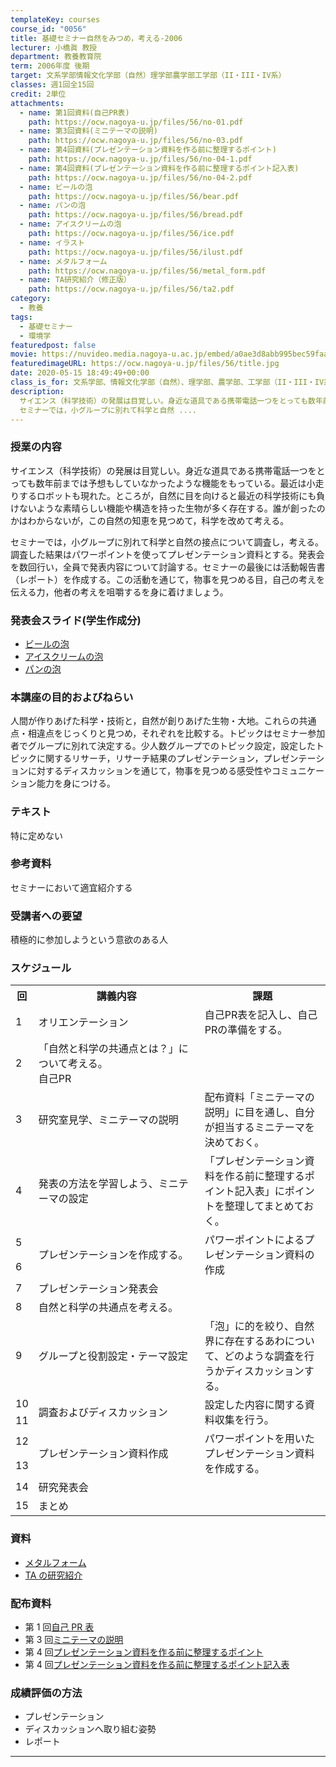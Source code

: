 ```yaml
---
templateKey: courses
course_id: "0056"
title: 基礎セミナー自然をみつめ，考える-2006
lecturer: 小橋眞 教授
department: 教養教育院
term: 2006年度 後期
target: 文系学部情報文化学部（自然）理学部農学部工学部（II・III・IV系）
classes: 週1回全15回
credit: 2単位
attachments:
  - name: 第1回資料(自己PR表)
    path: https://ocw.nagoya-u.jp/files/56/no-01.pdf
  - name: 第3回資料(ミニテーマの説明)
    path: https://ocw.nagoya-u.jp/files/56/no-03.pdf
  - name: 第4回資料(プレゼンテーション資料を作る前に整理するポイント)
    path: https://ocw.nagoya-u.jp/files/56/no-04-1.pdf
  - name: 第4回資料(プレゼンテーション資料を作る前に整理するポイント記入表)
    path: https://ocw.nagoya-u.jp/files/56/no-04-2.pdf
  - name: ビールの泡
    path: https://ocw.nagoya-u.jp/files/56/bear.pdf
  - name: パンの泡
    path: https://ocw.nagoya-u.jp/files/56/bread.pdf
  - name: アイスクリームの泡
    path: https://ocw.nagoya-u.jp/files/56/ice.pdf
  - name: イラスト
    path: https://ocw.nagoya-u.jp/files/56/ilust.pdf
  - name: メタルフォーム
    path: https://ocw.nagoya-u.jp/files/56/metal_form.pdf
  - name: TA研究紹介（修正版）
    path: https://ocw.nagoya-u.jp/files/56/ta2.pdf
category:
  - 教養
tags:
  - 基礎セミナー
  - 環境学
featuredpost: false
movie: https://nuvideo.media.nagoya-u.ac.jp/embed/a0ae3d8abb995bec59faae0c41fdd486e08d9d1f
featuredimageURL: https://ocw.nagoya-u.jp/files/56/title.jpg
date: 2020-05-15 18:49:49+00:00
class_is_for: 文系学部、情報文化学部（自然）、理学部、農学部、工学部（II・III・IV系）、2単位、週1回全15回
description:
  サイエンス（科学技術）の発展は目覚しい。身近な道具である携帯電話一つをとっても数年前までは予想もしていなかったような機能をもっている。最近は小走りするロボットも現れた。ところが，自然に目を向けると最近の科学技術にも負けないような素晴らしい機能や構造を持った生物が多く存在する。誰が創ったのかはわからないが，この自然の知恵を見つめて，科学を改めて考える。
  セミナーでは，小グループに別れて科学と自然 ....
---
```


### 授業の内容

サイエンス（科学技術）の発展は目覚しい。身近な道具である携帯電話一つをとっても数年前までは予想もしていなかったような機能をもっている。最近は小走りするロボットも現れた。ところが，自然に目を向けると最近の科学技術にも負けないような素晴らしい機能や構造を持った生物が多く存在する。誰が創ったのかはわからないが，この自然の知恵を見つめて，科学を改めて考える。

セミナーでは，小グループに別れて科学と自然の接点について調査し，考える。調査した結果はパワーポイントを使ってプレゼンテーション資料とする。発表会を数回行い，全員で発表内容について討論する。セミナーの最後には活動報告書（レポート）を作成する。この活動を通じて，物事を見つめる目，自己の考えを伝える力，他者の考えを咀嚼するを身に着けましょう。

### 発表会スライド(学生作成分)

- [ビールの泡](https://ocw.nagoya-u.jp/files/56/bear.pdf)
- [アイスクリームの泡](https://ocw.nagoya-u.jp/files/56/ice.pdf)
- [パンの泡](https://ocw.nagoya-u.jp/files/56/bread.pdf)

### 本講座の目的およびねらい

人間が作りあげた科学・技術と，自然が創りあげた生物・大地。これらの共通点・相違点をじっくりと見つめ，それぞれを比較する。トピックはセミナー参加者でグループに別れて決定する。少人数グループでのトピック設定，設定したトピックに関するリサーチ，リサーチ結果のプレゼンテーション，プレゼンテーションに対するディスカッションを通じて，物事を見つめる感受性やコミュニケーション能力を身につける。

### テキスト

特に定めない

### 参考資料

セミナーにおいて適宜紹介する

### 受講者への要望

積極的に参加しようという意欲のある人

<h3>スケジュール</h3>
<table class="basic" width="450">
<tr>
<th width="20" class="center">回</th>
<th width="250" class="center">講義内容</th>
<th class="center">課題</th>
</tr>
<tr>
<td class="center">1</td>
<td>オリエンテーション</td>
<td>自己PR表を記入し、自己PRの準備をする。</td>
</tr>
<tr>
<td class="center">2</td>
<td>「自然と科学の共通点とは？」について考える。<br>
自己PR</td>
<td></td>
</tr>
<tr>
<td class="center">3</td>
<td>研究室見学、ミニテーマの説明</td>
<td>配布資料「ミニテーマの説明」に目を通し、自分が担当するミニテーマを決めておく。</td>
</tr>
<tr>
<td class="center">4</td>
<td>発表の方法を学習しよう、ミニテーマの設定</td>
<td>「プレゼンテーション資料を作る前に整理するポイント記入表」にポイントを整理してまとめておく。</td>
</tr>
<tr>
<td class="center">5</td>
<td rowspan=2>プレゼンテーションを作成する。</td>
<td rowspan=2>パワーポイントによるプレゼンテーション資料の作成</td>
</tr>
<tr>
<td class="center">6</td>
</tr>
<tr>
<td class="center">7</td>
<td>プレゼンテーション発表会</td>
<td></td>
</tr>
<tr>
<td class="center">8</td>
<td>自然と科学の共通点を考える。</td>
<td></td>
</tr>
<tr>
<td class="center">9</td>
<td>グループと役割設定・テーマ設定</td>
<td>「泡」に的を絞り、自然界に存在するあわについて、どのような調査を行うかディスカッションする。</td>
</tr>
<tr>
<td class="center">10</td>
<td rowspan=2>調査およびディスカッション</td>
<td rowspan=2>設定した内容に関する資料収集を行う。</td>
</tr>
<tr>
<td class="center">11</td>
</tr>
<tr>
<td class="center">12</td>
<td rowspan=2>プレゼンテーション資料作成</td>
<td rowspan=2>パワーポイントを用いたプレゼンテーション資料を作成する。</td>
</tr>
<tr>
<td class="center">13</td>
</tr>
<tr>
<td class="center">14</td>
<td>研究発表会</td>
<td></td>
</tr>
<tr>
<td class="center">15</td>
<td>まとめ</td>
<td></td>
</tr>
</table>

### 資料

- [メタルフォーム](https://ocw.nagoya-u.jp/files/56/metal_form.pdf)
- [TA の研究紹介](https://ocw.nagoya-u.jp/files/56/ta2.pdf)

### 配布資料

- 第 1 回[自己 PR 表](https://ocw.nagoya-u.jp/files/56/no-01.pdf)
- 第 3 回[ミニテーマの説明](https://ocw.nagoya-u.jp/files/56/no-03.pdf)
- 第 4 回[プレゼンテーション資料を作る前に整理するポイント](https://ocw.nagoya-u.jp/files/56/no-04-1.pdf)
- 第 4 回[プレゼンテーション資料を作る前に整理するポイント記入表](https://ocw.nagoya-u.jp/files/56/no-04-2.pdf)

### 成績評価の方法

- プレゼンテーション
- ディスカッションへ取り組む姿勢
- レポート

---
